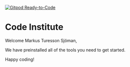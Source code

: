[![Gitpod Ready-to-Code](https://img.shields.io/badge/Gitpod-Ready--to--Code-blue?logo=gitpod)](https://gitpod.io/#https://github.com/markofsuccess/django_todo) 

# Code Institute

Welcome Markus Turesson Sjöman,

We have preinstalled all of the tools you need to get started.

Happy coding!